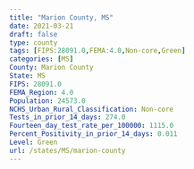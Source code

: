 ```yaml
---
title: "Marion County, MS"
date: 2021-03-21
draft: false
type: county
tags: [FIPS:28091.0,FEMA:4.0,Non-core,Green]
categories: [MS]
County: Marion County
State: MS
FIPS: 28091.0
FEMA_Region: 4.0
Population: 24573.0
NCHS_Urban_Rural_Classification: Non-core
Tests_in_prior_14_days: 274.0
Fourteen_day_test_rate_per_100000: 1115.0
Percent_Positivity_in_prior_14_days: 0.011
Level: Green
url: /states/MS/marion-county
---
```



